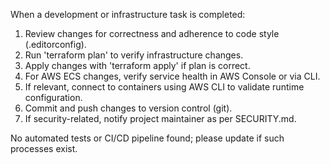 When a development or infrastructure task is completed:

1. Review changes for correctness and adherence to code style (.editorconfig).
2. Run 'terraform plan' to verify infrastructure changes.
3. Apply changes with 'terraform apply' if plan is correct.
4. For AWS ECS changes, verify service health in AWS Console or via CLI.
5. If relevant, connect to containers using AWS CLI to validate runtime configuration.
6. Commit and push changes to version control (git).
7. If security-related, notify project maintainer as per SECURITY.md.

No automated tests or CI/CD pipeline found; please update if such processes exist.